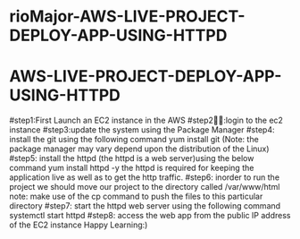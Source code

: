 # rioMajor-AWS-LIVE-PROJECT-DEPLOY-APP-USING-HTTPD
# AWS-LIVE-PROJECT-DEPLOY-APP-USING-HTTPD

#step1:First Launch an EC2 instance in the AWS
#step2👨‍💻:login to the ec2 instance
#step3:update the system using the Package Manager
#step4: install the git using the following command
       yum install git (Note: the package manager may vary depend upon the distribution of the Linux)
#step5: install the httpd (the httpd is a web server)using the below command
       yum install httpd -y 
       the httpd is required for keeping the application live as well as to get the http traffic.
#step6: inorder to run the project we should move our project to the directory called /var/www/html
        note: make use of the cp command to push the files to this particular directory
#step7: start the httpd web server using the following command
        systemctl start httpd
#step8: access the web app from the public IP address of the EC2 instance 
              Happy Learning:)
